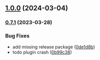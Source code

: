 

## [1.0.0](https://github.com/novemberfiveco/highvoltage-js/compare/0.7.1...1.0.0) (2024-03-04)

### [0.7.1](https://github.com/novemberfiveco/highvoltage-js/compare/0.6.2...0.7.1) (2023-03-28)


### Bug Fixes

* add missing release package ([0de1d8b](https://github.com/novemberfiveco/highvoltage-js/commit/0de1d8b9465b5c18661b7caf1a06330cc6d71e0e))
* todo plugin crash ([0b99c38](https://github.com/novemberfiveco/highvoltage-js/commit/0b99c38e4a6e6282f4f012936d263cff2fa1231d))